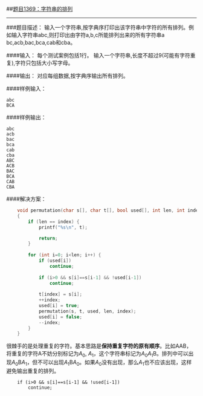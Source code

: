 ##[题目1369：字符串的排列](http://ac.jobdu.com/problem.php?pid=1369)
***

###题目描述：
输入一个字符串,按字典序打印出该字符串中字符的所有排列。例如输入字符串abc,则打印出由字符a,b,c所能排列出来的所有字符串a
bc,acb,bac,bca,cab和cba。

####输入：
每个测试案例包括1行。
输入一个字符串,长度不超过9(可能有字符重复),字符只包括大小写字母。

####输出：
对应每组数据,按字典序输出所有排列。

####样例输入：
```
abc
BCA
```
####样例输出：
```
abc
acb
bac
bca
cab
cba
ABC
ACB
BAC
BCA
CAB
CBA
```
####解决方案：
``` {.cpp .numberLines}
    void permutation(char s[], char t[], bool used[], int len, int index)
    {
        if (len == index) {
            printf("%s\n", t);

            return;
        }
        
        for (int i=0; i<len; i++) {
            if (used[i])
                continue;
            
            if (i>0 && s[i]==s[i-1] && !used[i-1])
                continue;
            
            t[index] = s[i];
            ++index;
            used[i] = true;
            permutation(s, t, used, len, index);
            used[i] = false;
            --index;
        }
    }
```

很棘手的是处理重复的字符。基本思路是**保持重复字符的原有顺序**。比如AAB，将重复的字符A不妨分别标记为$A_0$, $A_1$，这个字符串标记为$A_0A_1$B。排列中可以出现$A_0$B$A_1$，但不可以出现$A_1$B$A_0$。如果$A_0$没有出现，那么$A_1$也不应该出现，这样避免输出重复的排列。
``` {.cpp}
    if (i>0 && s[i]==s[i-1] && !used[i-1])
        continue;
```


